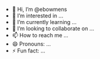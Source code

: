 - 👋 Hi, I’m @ebowmens
- 👀 I’m interested in ...
- 🌱 I’m currently learning ...
- 💞️ I’m looking to collaborate on ...
- 📫 How to reach me ...
- 😄 Pronouns: ...
- ⚡ Fun fact: ...

<!---
ebowmens/ebowmens is a ✨ special ✨ repository because its `README.md` (this file) appears on your GitHub profile.
You can click the Preview link to take a look at your changes.
--->

